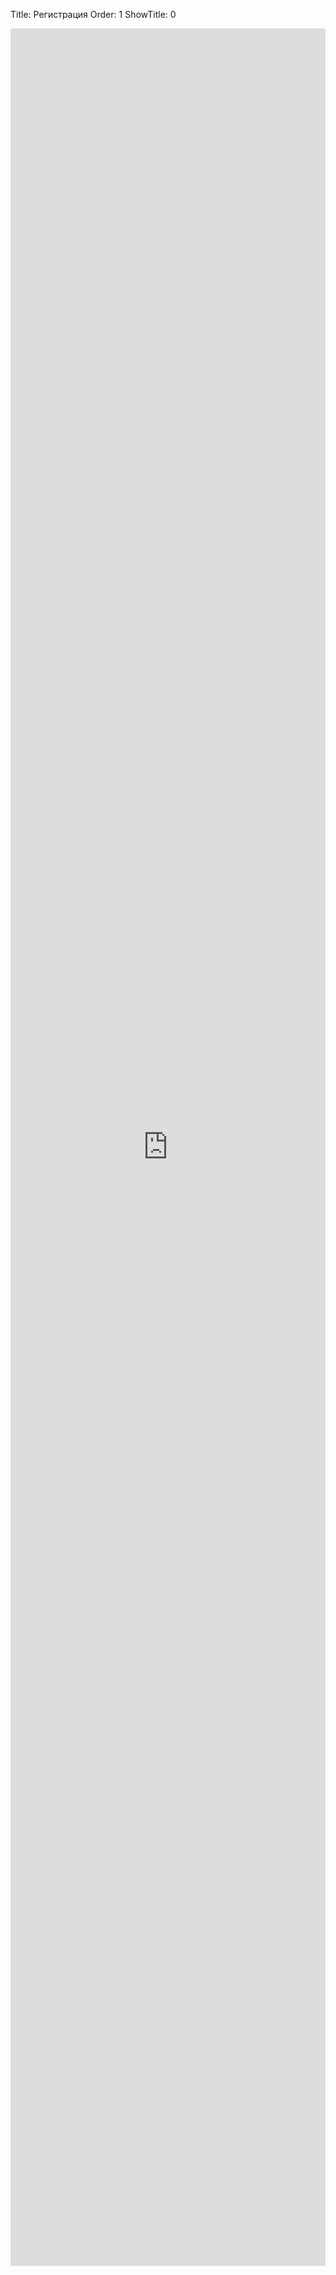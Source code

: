 Title: Регистрация
Order: 1
ShowTitle: 0

<iframe src="https://docs.google.com/forms/d/e/1FAIpQLSfQ5A5Gjsxao8p0TNuLEvLQS_5uJ-dD0-0iop2XTc2SzKz_sA/viewform?embedded=true" width="100%" height="3580px" frameborder="0" marginheight="0" marginwidth="0">Загрузка...</iframe>
